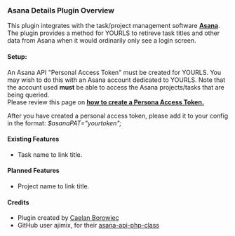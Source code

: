 ### Asana Details Plugin Overview

This plugin integrates with the task/project management software [**Asana**](https://asana.com/product). The plugin provides a method for YOURLS to retireve task titles and other data from Asana when it would ordinarily only see a login screen.

#### Setup:

An Asana API "Personal Access Token" must be created for YOURLS. You may wish to do this with an Asana account dedicated to YOURLS. Note that the account used **must** be able to access the Asana projects/tasks that are being queried.  
Please review this page on [**how to create a Persona Access Token.**](https://asana.com/guide/help/api/api#gl-access-tokens)

After you have created a personal access token, please add it to your config in the format: _$asanaPAT="yourtoken";_

#### Existing Features

- Task name to link title.

#### Planned Features

- Project name to link title.

#### Credits

- Plugin created by [Caelan Borowiec](https://github.com/CaelanBorowiec)
- GitHub user ajimix, for their [asana-api-php-class](https://github.com/ajimix/asana-api-php-class)
